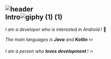 ![header](https://capsule-render.vercel.app/api?type=waving&color=0:020F52,50:20BDFF,100:A5FECB&height=300&section=header&text=TaeHyun&nbsp;Ahn&fontColor=ffffff&fontAlignY=40&fontSize=100&descAlignY=65&descSize=40&animation=scaleIn&rotate=-30)
<br/>
Intro![giphy (1) (1)](https://user-images.githubusercontent.com/61732452/104490936-deaac400-5614-11eb-967e-af3f097b965e.gif)
--- 
   *I am a developer who is interested in Android.*!   :gift: 
   
   *The main languages is **Java** and **Kotlin***   :pencil2:   
   
   *I am a person who **loves development**.*!  :fire:  
